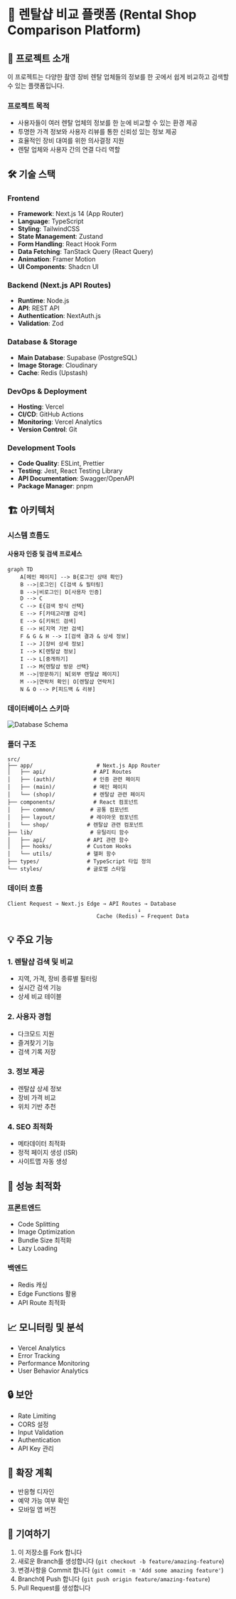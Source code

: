 # 📸 렌탈샵 비교 플랫폼 (Rental Shop Comparison Platform)

## 🎯 프로젝트 소개

이 프로젝트는 다양한 촬영 장비 렌탈 업체들의 정보를 한 곳에서 쉽게 비교하고 검색할 수 있는 플랫폼입니다.

### 프로젝트 목적

- 사용자들이 여러 렌탈 업체의 정보를 한 눈에 비교할 수 있는 환경 제공
- 투명한 가격 정보와 사용자 리뷰를 통한 신뢰성 있는 정보 제공
- 효율적인 장비 대여를 위한 의사결정 지원
- 렌탈 업체와 사용자 간의 연결 다리 역할

## 🛠 기술 스택

### Frontend

- **Framework**: Next.js 14 (App Router)
- **Language**: TypeScript
- **Styling**: TailwindCSS
- **State Management**: Zustand
- **Form Handling**: React Hook Form
- **Data Fetching**: TanStack Query (React Query)
- **Animation**: Framer Motion
- **UI Components**: Shadcn UI

### Backend (Next.js API Routes)

- **Runtime**: Node.js
- **API**: REST API
- **Authentication**: NextAuth.js
- **Validation**: Zod

### Database & Storage

- **Main Database**: Supabase (PostgreSQL)
- **Image Storage**: Cloudinary
- **Cache**: Redis (Upstash)

### DevOps & Deployment

- **Hosting**: Vercel
- **CI/CD**: GitHub Actions
- **Monitoring**: Vercel Analytics
- **Version Control**: Git

### Development Tools

- **Code Quality**: ESLint, Prettier
- **Testing**: Jest, React Testing Library
- **API Documentation**: Swagger/OpenAPI
- **Package Manager**: pnpm

## 🏗 아키텍처

### 시스템 흐름도

#### 사용자 인증 및 검색 프로세스

```mermaid
graph TD
    A[메인 페이지] --> B{로그인 상태 확인}
    B -->|로그인| C[검색 & 필터링]
    B -->|비로그인| D[사용자 인증]
    D --> C
    C --> E{검색 방식 선택}
    E --> F[카테고리별 검색]
    E --> G[키워드 검색]
    E --> H[지역 기반 검색]
    F & G & H --> I[검색 결과 & 상세 정보]
    I --> J[장비 상세 정보]
    I --> K[렌탈샵 정보]
    I --> L[중개하기]
    I --> M{렌탈샵 방문 선택}
    M -->|방문하기| N[외부 렌탈샵 페이지]
    M -->|연락처 확인| O[렌탈샵 연락처]
    N & O --> P[피드백 & 리뷰]
```

### 데이터베이스 스키마

![Database Schema](docs/images/db-schema.png)

### 폴더 구조

```
src/
├── app/                    # Next.js App Router
│   ├── api/               # API Routes
│   ├── (auth)/            # 인증 관련 페이지
│   ├── (main)/            # 메인 페이지
│   └── (shop)/            # 렌탈샵 관련 페이지
├── components/            # React 컴포넌트
│   ├── common/           # 공통 컴포넌트
│   ├── layout/           # 레이아웃 컴포넌트
│   └── shop/            # 렌탈샵 관련 컴포넌트
├── lib/                  # 유틸리티 함수
│   ├── api/             # API 관련 함수
│   ├── hooks/           # Custom Hooks
│   └── utils/           # 헬퍼 함수
├── types/               # TypeScript 타입 정의
└── styles/              # 글로벌 스타일
```

### 데이터 흐름

```
Client Request → Next.js Edge → API Routes → Database
                                         ↓
                            Cache (Redis) ← Frequent Data
```

## 💡 주요 기능

### 1. 렌탈샵 검색 및 비교

- 지역, 가격, 장비 종류별 필터링
- 실시간 검색 기능
- 상세 비교 테이블

### 2. 사용자 경험

- 다크모드 지원
- 즐겨찾기 기능
- 검색 기록 저장

### 3. 정보 제공

- 렌탈샵 상세 정보
- 장비 가격 비교
- 위치 기반 추천

### 4. SEO 최적화

- 메타데이터 최적화
- 정적 페이지 생성 (ISR)
- 사이트맵 자동 생성

## 🚀 성능 최적화

### 프론트엔드

- Code Splitting
- Image Optimization
- Bundle Size 최적화
- Lazy Loading

### 백엔드

- Redis 캐싱
- Edge Functions 활용
- API Route 최적화

## 📈 모니터링 및 분석

- Vercel Analytics
- Error Tracking
- Performance Monitoring
- User Behavior Analytics

## 🔒 보안

- Rate Limiting
- CORS 설정
- Input Validation
- Authentication
- API Key 관리

## 🌱 확장 계획

- 반응형 디자인
- 예약 가능 여부 확인
- 모바일 앱 버전

## 🤝 기여하기

1. 이 저장소를 Fork 합니다
2. 새로운 Branch를 생성합니다 (`git checkout -b feature/amazing-feature`)
3. 변경사항을 Commit 합니다 (`git commit -m 'Add some amazing feature'`)
4. Branch에 Push 합니다 (`git push origin feature/amazing-feature`)
5. Pull Request를 생성합니다
